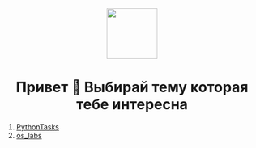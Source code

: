 <div id="header" align="center">
  <img src="https://media.giphy.com/media/M9gbBd9nbDrOTu1Mqx/giphy.gif" width="100"/>
</div>
<h1 align="center">
    Привет 👋
    Выбирай тему которая тебе интересна
</h1>

1. [PythonTasks](https://github.com/ZadireyEvgeny/Python)
2. [os_labs](https://github.com/ZadireyEvgeny/os_labs)

